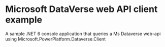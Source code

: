 # Microsoft DataVerse web API client example
A sample .NET 6 console application that queries a Ms Dataverse web-api using Microsoft.PowerPlatform.Dataverse.Client
